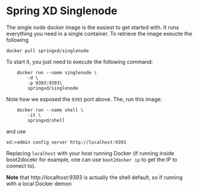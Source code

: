 # Spring XD Singlenode

The single node docker image is the easiest to get started with. It runs everything you need in a single container. 
To retrieve the image exeucte the following 

    docker pull springxd/singlenode
    
To start it, you just need to execute the following command:

        docker run --name singlenode \
            -d \
            -p 9393:9393\
            springxd/singlenode


Note how we exposed the `9393` port above. The, run this image:

        docker run --name shell \
            -it \
            springxd/shell

and use

    xd:>admin config server http://localhost:9393

Replacing `localhost` with your host running Docker (if running inside boot2docekr for example, one can use
`boot2docker ip` to get the IP to connect to).

**Note** that http://localhost:9393 is actually the shell default, so if running with a local Docker demon
